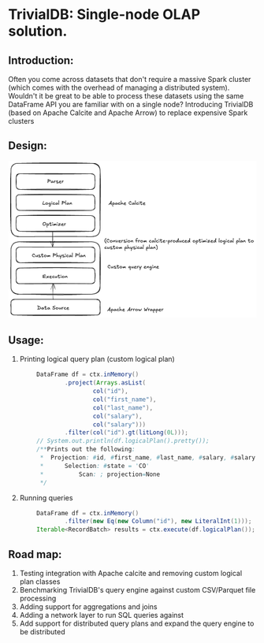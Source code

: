 # TrivialDB: Single-node OLAP solution.

## Introduction:
Often you come across datasets that don't require a massive Spark cluster (which comes with the overhead of managing a distributed system). Wouldn't it be great to be able to process these datasets using the same DataFrame API you are familiar with on a single node? Introducing TrivialDB (based on Apache Calcite and Apache Arrow) to replace expensive Spark clusters

## Design:

![Architecture](trivialdb.png)

## Usage:

1. Printing logical query plan (custom logical plan)
```java
        DataFrame df = ctx.inMemory()
                .project(Arrays.asList(
                        col("id"),
                        col("first_name"),
                        col("last_name"),
                        col("salary"),
                        col("salary")))
                .filter(col("id").gt(litLong(0L)));
        // System.out.println(df.logicalPlan().pretty());
        /**Prints out the following:
         * 	Projection: #id, #first_name, #last_name, #salary, #salary
         * 		Selection: #state = 'CO'
         * 			Scan: ; projection=None
         */
```

2. Running queries
```java
        DataFrame df = ctx.inMemory()
                .filter(new Eq(new Column("id"), new LiteralInt(1)));
        Iterable<RecordBatch> results = ctx.execute(df.logicalPlan());
```

## Road map:
1. Testing integration with Apache calcite and removing custom logical plan classes
2. Benchmarking TrivialDB's query engine against custom CSV/Parquet file processing
3. Adding support for aggregations and joins
4. Adding a network layer to run SQL queries against
5. Add support for distributed query plans and expand the query engine to be distributed

